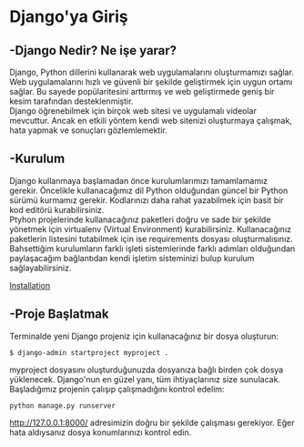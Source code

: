 # **Django'ya Giriş**

## **-Django Nedir? Ne işe yarar?**

Django, Python dillerini kullanarak web uygulamalarını oluşturmamızı sağlar. Web uygulamalarını hızlı ve güvenli bir şekilde geliştirmek için uygun ortamı sağlar. Bu sayede popülaritesini arttırmış ve web geliştirmede geniş bir kesim tarafından desteklenmiştir.   
Django öğrenebilmek için birçok web sitesi ve uygulamalı videolar mevcuttur. Ancak en etkili yöntem kendi web sitenizi oluşturmaya çalışmak, hata yapmak ve sonuçları gözlemlemektir. 

## **-Kurulum**

Django kullanmaya başlamadan önce kurulumlarımızı tamamlamamız gerekir. Öncelikle kullanacağımız dil Python olduğundan güncel bir Python sürümü kurmamız gerekir. Kodlarınızı daha rahat yazabilmek için basit bir kod editörü kurabilirsiniz.   
Ptyhon projelerinde kullanacağınız paketleri doğru ve sade bir şekilde yönetmek için virtualenv (Virtual Environment) kurabilirsiniz. Kullanacağınız paketlerin listesini tutabilmek için ise requirements dosyası oluşturmalısınız.    
Bahsettiğim kurulumların farklı işleti sistemlerinde farklı adımları olduğundan paylaşacağım bağlantıdan kendi işletim sisteminizi bulup kurulum sağlayabilirsiniz.

[Installation](https://tutorial.djangogirls.org/tr/installation/)

## **-Proje Başlatmak**
Terminalde yeni Django projeniz için kullanacağınız bir dosya oluşturun:
```
$ django-admin startproject myproject .
```
myproject dosyasını oluşturduğunuzda dosyanıza bağlı birden çok dosya yüklenecek. Django'nun en güzel yanı, tüm ihtiyaçlarınız size sunulacak.  
Başladığımız projenin çalışıp çalışmadığını kontrol edelim:
```
python manage.py runserver
```
http://127.0.0.1:8000/ adresimizin doğru bir şekilde çalışması gerekiyor. Eğer hata aldıysanız dosya konumlarınızı kontrol edin.
